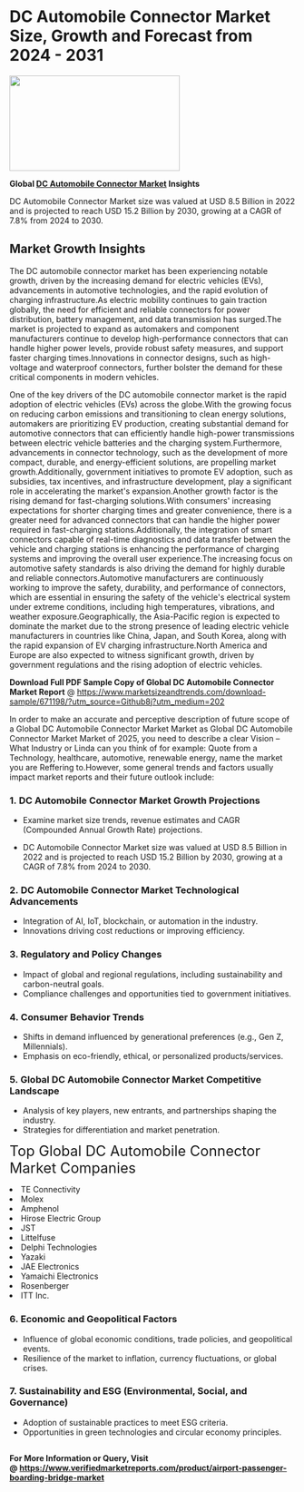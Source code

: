 <H1>DC Automobile Connector Market Size, Growth and Forecast from 2024 - 2031</H1><img class="aligncenter size-medium wp-image-584254" src="https://thirdeyenews.in/wp-content/uploads/2024/09/Global-Market-Research-300x168.jpeg" alt="" width="300" height="168" /><p><strong>Global&nbsp;<a href="https://www.marketsizeandtrends.com/download-sample/671198/?utm_source=Github8j?utm_medium=202">DC Automobile Connector Market</a> Insights</strong></p><p>DC Automobile Connector Market size was valued at USD 8.5 Billion in 2022 and is projected to reach USD 15.2 Billion by 2030, growing at a CAGR of 7.8% from 2024 to 2030.</p><p><h2>Market Growth Insights</h2> <p>The DC automobile connector market has been experiencing notable growth, driven by the increasing demand for electric vehicles (EVs), advancements in automotive technologies, and the rapid evolution of charging infrastructure.As electric mobility continues to gain traction globally, the need for efficient and reliable connectors for power distribution, battery management, and data transmission has surged.The market is projected to expand as automakers and component manufacturers continue to develop high-performance connectors that can handle higher power levels, provide robust safety measures, and support faster charging times.Innovations in connector designs, such as high-voltage and waterproof connectors, further bolster the demand for these critical components in modern vehicles.</p> <p>One of the key drivers of the DC automobile connector market is the rapid adoption of electric vehicles (EVs) across the globe.With the growing focus on reducing carbon emissions and transitioning to clean energy solutions, automakers are prioritizing EV production, creating substantial demand for automotive connectors that can efficiently handle high-power transmissions between electric vehicle batteries and the charging system.Furthermore, advancements in connector technology, such as the development of more compact, durable, and energy-efficient solutions, are propelling market growth.Additionally, government initiatives to promote EV adoption, such as subsidies, tax incentives, and infrastructure development, play a significant role in accelerating the market's expansion.Another growth factor is the rising demand for fast-charging solutions.With consumers' increasing expectations for shorter charging times and greater convenience, there is a greater need for advanced connectors that can handle the higher power required in fast-charging stations.Additionally, the integration of smart connectors capable of real-time diagnostics and data transfer between the vehicle and charging stations is enhancing the performance of charging systems and improving the overall user experience.The increasing focus on automotive safety standards is also driving the demand for highly durable and reliable connectors.Automotive manufacturers are continuously working to improve the safety, durability, and performance of connectors, which are essential in ensuring the safety of the vehicle's electrical system under extreme conditions, including high temperatures, vibrations, and weather exposure.Geographically, the Asia-Pacific region is expected to dominate the market due to the strong presence of leading electric vehicle manufacturers in countries like China, Japan, and South Korea, along with the rapid expansion of EV charging infrastructure.North America and Europe are also expected to witness significant growth, driven by government regulations and the rising adoption of electric vehicles.<p><span class=""><strong>Download Full PDF Sample Copy of Global DC Automobile Connector Market Report</strong> @ <a href="https://www.marketsizeandtrends.com/download-sample/671198/?utm_source=Github8j?utm_medium=202" target="_blank">https://www.marketsizeandtrends.com/download-sample/671198/?utm_source=Github8j?utm_medium=202</a></span></p><p>In order to make an accurate and perceptive description of future scope of a Global&nbsp;DC Automobile Connector Market Market as Global&nbsp;DC Automobile Connector Market Market of 2025, you need to describe a clear Vision &ndash; What Industry or Linda can you think of for example: Quote from a Technology, healthcare, automotive, renewable energy, name the market you are Reffering to.However, some general trends and factors usually impact market reports and their future outlook include:</p><h3>1.&nbsp;<strong>DC Automobile Connector Market Growth Projections</strong></h3><ul><li>Examine market size trends, revenue estimates and CAGR (Compounded Annual Growth Rate) projections.</li><li><p>DC Automobile Connector Market size was valued at USD 8.5 Billion in 2022 and is projected to reach USD 15.2 Billion by 2030, growing at a CAGR of 7.8% from 2024 to 2030.</p></li></ul><h3>2.&nbsp;<strong>DC Automobile Connector Market Technological Advancements</strong></h3><ul><li>Integration of AI, IoT, blockchain, or automation in the industry.</li><li>Innovations driving cost reductions or improving efficiency.</li></ul><h3>3.&nbsp;<strong>Regulatory and Policy Changes</strong></h3><ul><li>Impact of global and regional regulations, including sustainability and carbon-neutral goals.</li><li>Compliance challenges and opportunities tied to government initiatives.</li></ul><h3>4.&nbsp;<strong>Consumer Behavior Trends</strong></h3><ul><li>Shifts in demand influenced by generational preferences (e.g., Gen Z, Millennials).</li><li>Emphasis on eco-friendly, ethical, or personalized products/services.</li></ul><h3>5.&nbsp;<strong>Global DC Automobile Connector Market Competitive Landscape</strong></h3><ul><li>Analysis of key players, new entrants, and partnerships shaping the industry.</li><li>Strategies for differentiation and market penetration.</li></ul><p data-pm-slice="1 1 []"><span style="color: inherit; font-family: inherit; font-size: 25px;">Top Global DC Automobile Connector Market Companies</span></p><div class="" data-test-id=""><p><li>TE Connectivity</li><li> Molex</li><li> Amphenol</li><li> Hirose Electric Group</li><li> JST</li><li> Littelfuse</li><li> Delphi Technologies</li><li> Yazaki</li><li> JAE Electronics</li><li> Yamaichi Electronics</li><li> Rosenberger</li><li> ITT Inc.</li></p></div><h3>6.&nbsp;<strong>Economic and Geopolitical Factors</strong></h3><ul><li>Influence of global economic conditions, trade policies, and geopolitical events.</li><li>Resilience of the market to inflation, currency fluctuations, or global crises.</li></ul><h3>7.&nbsp;<strong>Sustainability and ESG (Environmental, Social, and Governance)</strong></h3><ul><li>Adoption of sustainable practices to meet ESG criteria.</li><li>Opportunities in green technologies and circular economy principles.</li></ul><h2><strong style="font-size: 14px;">For More Information or Query, Visit @&nbsp;</strong><a style="background-color: #ffffff; font-size: 14px;" href="https://www.marketsizeandtrends.com/report/dc-automobile-connector-market/" target="_blank">https://www.verifiedmarketreports.com/product/airport-passenger-boarding-bridge-market</a></h2>